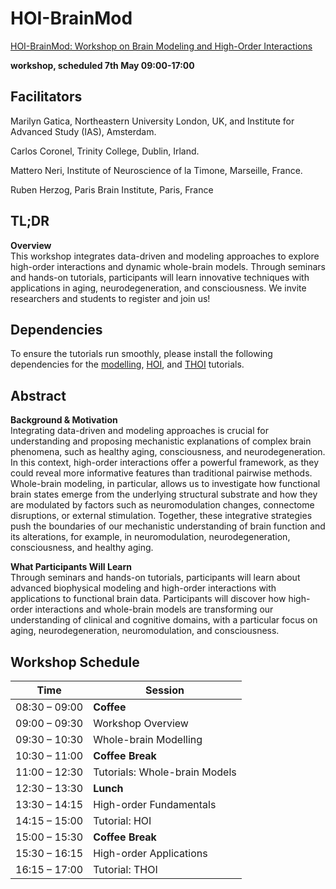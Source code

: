 # HOI-BrainMod
[HOI-BrainMod: Workshop on Brain Modeling and High-Order Interactions](https://ias.uva.nl/content/events/2025/05/hoi-brainmod-workshop-on-brain-modeling-and-high-order-interactions.html)

**workshop, scheduled 7th May 09:00-17:00**

## Facilitators

Marilyn Gatica, Northeastern University London, UK, and Institute for Advanced Study (IAS), Amsterdam.

Carlos Coronel, Trinity College, Dublin, Irland.

Mattero Neri, Institute of Neuroscience of la Timone, Marseille, France.

Ruben Herzog, Paris Brain Institute, Paris, France

## TL;DR
**Overview**  
This workshop integrates data-driven and modeling approaches to explore high-order interactions and dynamic whole-brain models. Through seminars and hands-on tutorials, participants will learn innovative techniques with applications in aging, neurodegeneration, and consciousness. We invite researchers and students to register and join us!

## Dependencies
To ensure the tutorials run smoothly, please install the following dependencies for the [modelling](https://github.com/KGatica/HOI-BrainMod/blob/main/model_dependencies.txt), [HOI](https://github.com/brainets/hoi), and [THOI](https://github.com/Laouen/THOI) tutorials.

## Abstract

**Background & Motivation**  
Integrating data-driven and modeling approaches is crucial for understanding and proposing mechanistic explanations of complex brain phenomena, such as healthy aging, consciousness, and neurodegeneration. In this context, high-order interactions offer a powerful framework, as they could reveal more informative features than traditional pairwise methods. Whole-brain modeling, in particular, allows us to investigate how functional brain states emerge from the underlying structural substrate and how they are modulated by factors such as neuromodulation changes, connectome disruptions, or external stimulation. Together, these integrative strategies push the boundaries of our mechanistic understanding of brain function and its alterations, for example, in neuromodulation, neurodegeneration, consciousness, and healthy aging.

**What Participants Will Learn**  
Through seminars and hands-on tutorials, participants will learn about advanced biophysical modeling and high-order interactions with applications to functional brain data. Participants will discover how high-order interactions and whole-brain models are transforming our understanding of clinical and cognitive domains, with a particular focus on aging, neurodegeneration, neuromodulation, and consciousness.

## Workshop Schedule

| Time           | Session                            |
|----------------|------------------------------------|
| 08:30 – 09:00  | **Coffee**                         |
| 09:00 – 09:30  | Workshop Overview                  |
| 09:30 – 10:30  | Whole-brain Modelling              |
| 10:30 – 11:00  | **Coffee Break**                   |
| 11:00 – 12:30  | Tutorials: Whole-brain Models      |
| 12:30 – 13:30  | **Lunch**                          |
| 13:30 – 14:15  | High-order Fundamentals            |
| 14:15 – 15:00  | Tutorial: HOI                      |
| 15:00 – 15:30  | **Coffee Break**                   |
| 15:30 – 16:15  | High-order Applications            |
| 16:15 – 17:00  | Tutorial: THOI                     |

